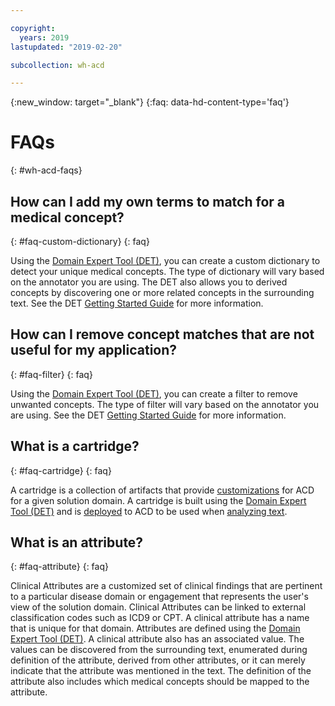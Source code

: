 ```yaml
---

copyright:
  years: 2019
lastupdated: "2019-02-20"

subcollection: wh-acd

---
```



{:new_window: target="_blank"}
{:faq: data-hd-content-type='faq'}


# FAQs
{: #wh-acd-faqs}

## How can I add my own terms to match for a medical concept?
{: #faq-custom-dictionary}
{: faq}

Using the <a href="https://watsonpow01.rch.stglabs.ibm.com/services/cartridge_det/cartridge-main.html" target="_blank">Domain Expert Tool (DET)</a>, you can create a custom dictionary to detect your unique medical concepts. The type of dictionary will vary based on the annotator you are using. The DET also allows you to derived concepts by discovering one or more related concepts in the surrounding text.  See the DET <a href="https://watsonpow01.rch.stglabs.ibm.com/services/cartridge_det/help/DET_GettingStartedGuide.pdf">Getting Started Guide</a> for more information.

## How can I remove concept matches that are not useful for my application?
{: #faq-filter}
{: faq}

Using the <a href="https://watsonpow01.rch.stglabs.ibm.com/services/cartridge_det/cartridge-main.html" target="_blank">Domain Expert Tool (DET)</a>, you can create a filter to remove unwanted concepts. The type of filter will vary based on the annotator you are using. See the DET <a href="https://watsonpow01.rch.stglabs.ibm.com/services/cartridge_det/help/DET_GettingStartedGuide.pdf">Getting Started Guide</a> for more information.

## What is a cartridge?
{: #faq-cartridge}
{: faq}

A cartridge is a collection of artifacts that provide [customizations](wh-acd?topic=wh-acd-customizing#customizing) for ACD for a given solution domain. A cartridge is built using the <a href="https://watsonpow01.rch.stglabs.ibm.com/services/cartridge_det/cartridge-main.html" target="_blank">Domain Expert Tool (DET)</a> and is [deployed](wh-acd?topic=wh-acd-deploy_cartridge#deploy_cartridge) to ACD to be used when [analyzing text](wh-acd?topic=wh-acd-analyze_text#analyze_text).

## What is an attribute?
{: #faq-attribute}
{: faq}

Clinical Attributes are a customized set of clinical findings that are pertinent to a particular disease domain or engagement that represents the user's view of the solution domain. Clinical Attributes can be linked to external classification codes such as ICD9 or CPT. A clinical attribute has a name that is unique for that domain. Attributes are defined using the <a href="https://watsonpow01.rch.stglabs.ibm.com/services/cartridge_det/cartridge-main.html" target="_blank">Domain Expert Tool (DET)</a>. A clinical attribute also has an associated value. The values can be discovered from the surrounding text, enumerated during definition of the attribute, derived from other attributes, or it can merely indicate that the attribute was mentioned in the text. The definition of the attribute also includes which medical concepts should be mapped to the attribute.
